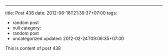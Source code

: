 ---
title: Post 438
date: 2012-06-16T21:39:37+07:00
tags:
  - random post
  - null
category:
  - random post
  - uncategorized
updated: 2012-02-24T09:06:35+07:00

This is content of post 438